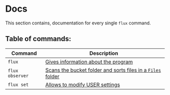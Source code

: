 Docs
===============================
This section contains, documentation for every single `flux` command.

Table of commands:
----
Command | Description 
--------|--------
`flux` | [Gives information about the program](./flux.md)
`flux observer` | [Scans the bucket folder and sorts files in a `Files` folder](./observer.md)
`flux set` | [Allows to modify USER settings](./set.md)
